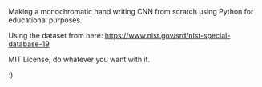 Making a monochromatic hand writing CNN from scratch using Python for educational purposes.

Using the dataset from here: https://www.nist.gov/srd/nist-special-database-19

MIT License, do whatever you want with it.

:)
